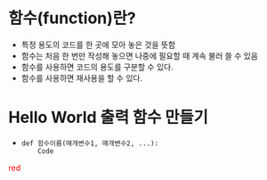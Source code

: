 # 함수(function)란?
  * 특정 용도의 코드를 한 곳에 모아 놓은 것을 뜻함
  * 함수는 처음 한 번만 작성해 놓으면 나중에 필요할 때 계속 불러 쓸 수 있음
  * 함수를 사용하면 코드의 용도를 구분할 수 있다.
  * 함수를 사용하면 재사용을 할 수 있다.


# Hello World 출력 함수 만들기
  * ```
    def 함수이름(매개변수1, 매개변수2, ...):
        Code
   <span style="color:red">red</span>
